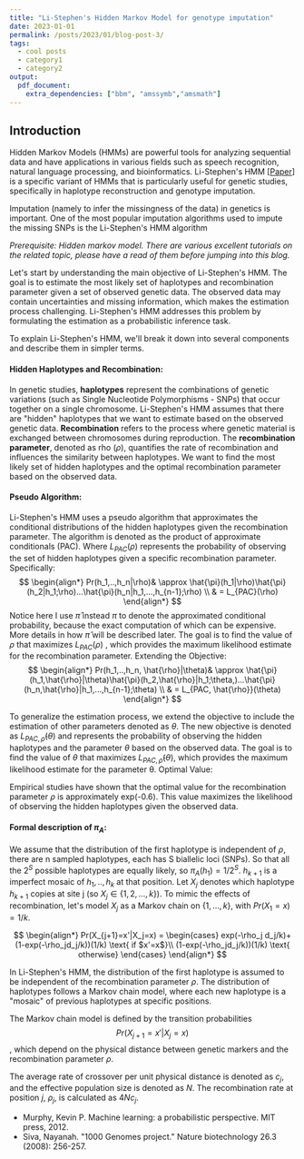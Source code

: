 ```yaml
---
title: "Li-Stephen's Hidden Markov Model for genotype imputation"
date: 2023-01-01
permalink: /posts/2023/01/blog-post-3/
tags:
  - cool posts
  - category1
  - category2
output: 
  pdf_document:
    extra_dependencies: ["bbm", "amssymb","amsmath"]
---
```


## Introduction
Hidden Markov Models (HMMs) are powerful tools for analyzing sequential data and have applications in various fields such as speech recognition, natural language processing, and bioinformatics. Li-Stephen's HMM \[[Paper](
(https://pubmed.ncbi.nlm.nih.gov/14704198/))\] is a specific variant of HMMs that is particularly useful for genetic studies, specifically in haplotype reconstruction and genotype imputation.

Imputation (namely to infer the missingness of the data) in genetics is important. One of the most popular imputation algorithms used to impute the missing SNPs is the Li-Stephen's HMM algorithm  

*Prerequisite: Hidden markov model. There are various excellent tutorials on the related topic, please have a read of them before jumping into this blog.*


Let's start by understanding the main objective of Li-Stephen's HMM. The goal is to estimate the most likely set of haplotypes and recombination parameter given a set of observed genetic data. The observed data may contain uncertainties and missing information, which makes the estimation process challenging. Li-Stephen's HMM addresses this problem by formulating the estimation as a probabilistic inference task.

To explain Li-Stephen's HMM, we'll break it down into several components and describe them in simpler terms.

#### Hidden Haplotypes and Recombination:

In genetic studies, **haplotypes** represent the combinations of genetic variations (such as Single Nucleotide Polymorphisms - SNPs) that occur together on a single chromosome.
Li-Stephen's HMM assumes that there are "hidden" haplotypes that we want to estimate based on the observed genetic data.
**Recombination** refers to the process where genetic material is exchanged between chromosomes during reproduction.
The **recombination parameter**, denoted as rho ($\rho$), quantifies the rate of recombination and influences the similarity between haplotypes.
We want to find the most likely set of hidden haplotypes and the optimal recombination parameter based on the observed data.

#### Pseudo Algorithm:

Li-Stephen's HMM uses a pseudo algorithm that approximates the conditional distributions of the hidden haplotypes given the recombination parameter. 
The algorithm is denoted as the product of approximate conditionals (PAC). Where $L_{PAC}(\rho)$ represents the probability of observing the set of hidden haplotypes given a specific recombination parameter. Specifically:
$$
\begin{align*}
    Pr(h_1,..,h_n|\rho)& \approx \hat{\pi}(h_1|\rho)\hat{\pi}(h_2|h_1;\rho)...\hat{\pi}(h_n|h_1,...,h_{n-1};\rho) \\ & = L_{PAC}(\rho)
\end{align*}
$$
Notice here I use $\hat{\pi}$ instead $\pi$ to denote the approximated conditional probability, because the exact computation of which can be expensive. More details in how $\hat{\pi}$ will be described later.  The goal is to find the value of $\rho$ that maximizes $L_{PAC}(\rho)$ , which provides the maximum likelihood estimate for the recombination parameter.
Extending the Objective:
$$
\begin{align*}
    Pr(h_1,..,h_n, \hat{\rho}|\theta)& \approx \hat{\pi}(h_1,\hat{\rho}|\theta)\hat{\pi}(h_2,\hat{\rho}|h_1;\theta,)...\hat{\pi}(h_n,\hat{\rho}|h_1,...,h_{n-1};\theta) \\ & = L_{PAC, \hat{\rho}}(\theta)
\end{align*}
$$

To generalize the estimation process, we extend the objective to include the estimation of other parameters denoted as $\theta$.
The new objective is denoted as $L_{PAC, \hat{\rho}}(\theta)$ and represents the probability of observing the hidden haplotypes and the parameter $\theta$ based on the observed data.
The goal is to find the value of $\theta$ that maximizes $L_{PAC, \hat{\rho}}(\theta)$, which provides the maximum likelihood estimate for the parameter θ.
Optimal Value:

Empirical studies have shown that the optimal value for the recombination parameter $\rho$ is approximately exp(-0.6).
This value maximizes the likelihood of observing the hidden haplotypes given the observed data.
#### Formal description of $\pi_A$:
We assume that the distribution of the first haplotype is independent of $\rho$, there are n sampled haplotypes, each has S biallelic loci (SNPs). So that all the $2^S$ possible haplotypes are equally likely, so $\pi_A(h_1)=1/2^S$. $h_{k+1}$ is a imperfect mosaic of $h_1,..,h_k$ at that position. Let $X_j$ denotes which haplotype $h_{k+1}$ copies at site j (so $X_j\in \{1,2,...,k\}$). To mimic the effects of recombination, let's model $X_j$ as a Markov chain on $\{1,...,k\}$, with $Pr(X_1=x) = 1/k$. 

$$
\begin{align*}
    Pr(X_{j+1}=x'|X_j=x) = \begin{cases}
    exp(-\rho_j d_j/k)+(1-exp(-\rho_jd_j/k))(1/k)  \text{ if $x'=x$}\\
    (1-exp(-\rho_jd_j/k))(1/k) \text{ otherwise}
    \end{cases}
\end{align*}
$$

In Li-Stephen's HMM, the distribution of the first haplotype is assumed to be independent of the recombination parameter $\rho$.
The distribution of haplotypes follows a Markov chain model, where each new haplotype is a "mosaic" of previous haplotypes at specific positions.

The Markov chain model is defined by the transition probabilities $$Pr(X_{j+1}=x'|X_j=x)$$, which depend on the physical distance between genetic markers and the recombination parameter $\rho$.



The average rate of crossover per unit physical distance is denoted as $c_j$, and the effective population size is denoted as $N$. The recombination rate at position $j$, $ρ_j$, is calculated as $4Nc_j$.



- Murphy, Kevin P. Machine learning: a probabilistic perspective. MIT press, 2012.
- Siva, Nayanah. "1000 Genomes project." Nature biotechnology 26.3 (2008): 256-257.
